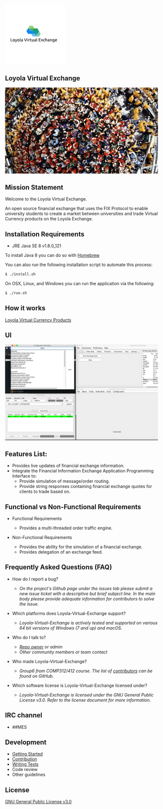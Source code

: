 ![screenshot](https://github.com/mgoldsmith1/Loyola-Virtual-Exchange/blob/master/osc-project-6/logo.png)
## Loyola Virtual Exchange ##

![screenshot](https://github.com/mgoldsmith1/Loyola-Virtual-Exchange/blob/master/osc-project-6/floor.jpg)
##  Mission Statement ##

Welcome to the Loyola Virtual Exchange.
 
An open source financial exchange that uses the FIX Protocol to enable university students to create a market between universities and trade Virtual Currency products on the Loyola Exchange.  

## Installation Requirements ## 

* JRE Java SE 8 v1.8.0_121

To install Java 8 you can do so with [Homebrew](https://brew.sh/)

You can also run the following installation script to automate this process:
```bash 
$ ./install.sh
```

On OSX, Linux, and Windows you can run the application via the following:
```bash
$ ./run.sh
```

## How it works ## 

[Loyola Virtual Currency Products](https://github.com/mgoldsmith1/Loyola-Virtual-Exchange/blob/master/osc-project-6/FinancialProducts.md)

## UI

![screenshot](https://github.com/mgoldsmith1/Loyola-Virtual-Exchange/blob/master/osc-project-6/ApplicationWorkspace.png)

## Features List: ##

* Provides live updates of financial exchange information.
* Integrate the Financial Information Exchange Application Programming Interface to:
    - Provide simulation of message/order routing.
    - Provide string responses containing financial exchange quotes for clients to trade based on.

## Functional vs Non-Functional Requirements ##

* Functional Requirements
	- Provides a multi-threaded order traffic engine.
		
* Non-Functional Requirements
	- Provides the ability for the simulation of a financial exchange.
	- Provides delegation of an exchange feed.

## Frequently Asked Questions (FAQ) ##

* How do I report a bug?	
   - _On the project's Github page under the issues tab please submit a new issue ticket with a descriptive but brief subject line. In the main body please provide adequate information for contributors to solve the issue._
   
* Which platforms does Loyola-Virtual-Exchange support?	
   - _Loyola-Virtual-Exchange is actively tested and supported on various 64 bit versions of Windows (7 and up) and macOS._

* Who do I talk to? 
   - _[Repo owner](https://www.linkedin.com/in/matthew-goldsmith-56176531/) or admin_
   - _Other community members or team contact_

* Who made Loyola-Virtual-Exchange? 	
   - _Group6 from COMP312/412 course. The list of [contributors](https://github.com/mgoldsmith1/Loyola-Virtual-Exchange/graphs/contributors) can be found on GitHub._

* Which software license is Loyola-Virtual-Exchange licensed under?	
   - _Loyola-Virtual-Exchange is licensed under the GNU General Public License v3.0. Refer to the license document for more information._

## IRC channel ##

* ##MES

## Development ##

* [Getting Started](https://www.youtube.com/watch?v=5rIdDNUL5iU)
* [Contribution](https://github.com/mgoldsmith1/Loyola-Virtual-Exchange/blob/master/osc-project-6/Contributions.md)
* [Writing Tests](https://github.com/mgoldsmith1/Loyola-Virtual-Exchange/tree/master/osc-project-6/Exchange/src/osdi/test)
* Code review
* Other guidelines

## License ##

[GNU General Public License v3.0](https://www.gnu.org/licenses/gpl-3.0.en.html)
